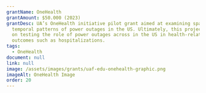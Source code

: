 ```yaml
---
grantName: OneHealth
grantAmount: $50.000 (2023)
grantDesc: UA’s OneHealth initiative pilot grant aimed at examining spatial and
  temporal patterns of power outages in the US. Ultimately, this project focused
  on testing the role of power outages across in the US in health-related
  outcomes such as hospitalizations.
tags:
  - OneHealth
document: null
link: null
image: /assets/images/grants/uaf-edu-onehealth-graphic.png
imageAlt: OneHealth Image
order: 20
---
```

